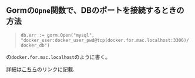 ## Gormの`Opne`関数で、DBのポートを接続するときの方法

> `db,err := gorm.Open("mysql", "docker_user:docker_user_pwd@tcp(docker.for.mac.localhost:3306)/docker_db")`

の`docker.for.mac.localhost`のように書く。

詳細は[こちら](https://qiita.com/Asayu123/items/ccfe4ccfc417ce57f445)のリンクに記載.


